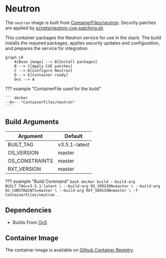 # Neutron

The `neutron` image is built from [ContainerFiles/neutron](https://github.com/rackerlabs/genestack-images/blob/main/ContainerFiles/neutron). Security patches are applied by [scripts/neutron-cve-patching.sh](https://github.com/rackerlabs/genestack-images/blob/main/scripts/neutron-cve-patching.sh).

This container packages the Neutron service for use in the stack. The build installs the required packages, applies security updates and configuration, and prepares the service for integration.

``` mermaid
graph LR
    A[Base image] --> B[Install packages]
    B --> C[Apply CVE patches]
    C --> D[Configure Neutron]
    D --> E[Container ready]
    Ovs --> A
```

??? example "ContainerFile used for the build"

    ``` docker
    --8<-- "ContainerFiles/neutron"
    ```

## Build Arguments

| Argument | Default |
| --- | --- |
| BUILT_TAG | v3.5.1-latest |
| OS_VERSION | master |
| OS_CONSTRAINTS | master |
| RXT_VERSION | master |

??? example "Build Command"
    ```bash
    docker build
    --build-arg BUILT_TAG=v3.5.1-latest \
    --build-arg OS_VERSION=master \
    --build-arg OS_CONSTRAINTS=master \
    --build-arg RXT_VERSION=master \
    -f ContainerFiles/neutron .
    ```

## Dependencies

- Builds From [OvS](ovs.md)

## Container Image

The container image is available on [Github Container Registry](https://github.com/rackerlabs/genestack-images/pkgs/container/genestack-images%2Fneutron).
